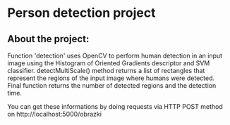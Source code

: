 # Person detection project

## About the project:
Function 'detection' uses OpenCV to perform human detection in an input image using the Histogram of Oriented Gradients descriptor and SVM classifier. 
detectMultiScale() method returns a list of rectangles that represent the regions of the input image where humans were detected.
Final function returns the number of detected regions and the detection time.

You can get these informations by doing requests via HTTP POST method on http://localhost:5000/obrazki 
